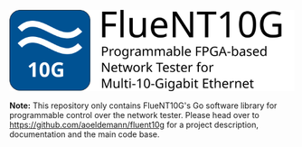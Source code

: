![FlueNT10G](logo.svg)

**Note:** This repository only contains FlueNT10G's Go software library for
programmable control over the network tester. Please head over to
https://github.com/aoeldemann/fluent10g for a project description, documentation
and the main code base.

